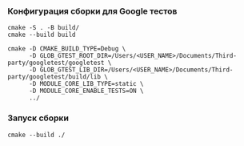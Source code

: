 ### Конфигурация сборки для Google тестов

```console
cmake -S . -B build/
cmake --build build
```

```console
cmake -D CMAKE_BUILD_TYPE=Debug \
      -D GLOB_GTEST_ROOT_DIR=/Users/<USER_NAME>/Documents/Third-party/googletest/googletest \
      -D GLOB_GTEST_LIB_DIR=/Users/<USER_NAME>/Documents/Third-party/googletest/build/lib \
      -D MODULE_CORE_LIB_TYPE=static \
      -D MODULE_CORE_ENABLE_TESTS=ON \
      ../
```

### Запуск сборки

```console
cmake --build ./
```
